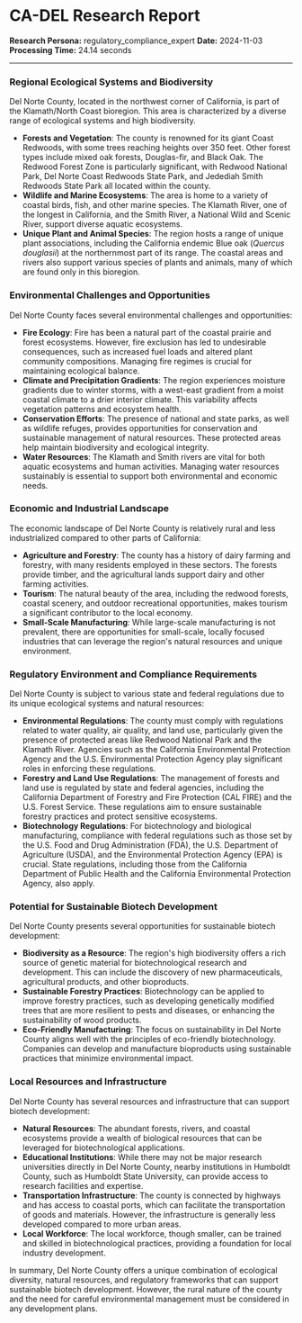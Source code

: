# CA-DEL Research Report

**Research Persona:** regulatory_compliance_expert
**Date:** 2024-11-03
**Processing Time:** 24.14 seconds

---

### Regional Ecological Systems and Biodiversity

Del Norte County, located in the northwest corner of California, is part of the Klamath/North Coast bioregion. This area is characterized by a diverse range of ecological systems and high biodiversity.

- **Forests and Vegetation**: The county is renowned for its giant Coast Redwoods, with some trees reaching heights over 350 feet. Other forest types include mixed oak forests, Douglas-fir, and Black Oak. The Redwood Forest Zone is particularly significant, with Redwood National Park, Del Norte Coast Redwoods State Park, and Jedediah Smith Redwoods State Park all located within the county.
- **Wildlife and Marine Ecosystems**: The area is home to a variety of coastal birds, fish, and other marine species. The Klamath River, one of the longest in California, and the Smith River, a National Wild and Scenic River, support diverse aquatic ecosystems.
- **Unique Plant and Animal Species**: The region hosts a range of unique plant associations, including the California endemic Blue oak (*Quercus douglasii*) at the northernmost part of its range. The coastal areas and rivers also support various species of plants and animals, many of which are found only in this bioregion.

### Environmental Challenges and Opportunities

Del Norte County faces several environmental challenges and opportunities:

- **Fire Ecology**: Fire has been a natural part of the coastal prairie and forest ecosystems. However, fire exclusion has led to undesirable consequences, such as increased fuel loads and altered plant community compositions. Managing fire regimes is crucial for maintaining ecological balance.
- **Climate and Precipitation Gradients**: The region experiences moisture gradients due to winter storms, with a west-east gradient from a moist coastal climate to a drier interior climate. This variability affects vegetation patterns and ecosystem health.
- **Conservation Efforts**: The presence of national and state parks, as well as wildlife refuges, provides opportunities for conservation and sustainable management of natural resources. These protected areas help maintain biodiversity and ecological integrity.
- **Water Resources**: The Klamath and Smith rivers are vital for both aquatic ecosystems and human activities. Managing water resources sustainably is essential to support both environmental and economic needs.

### Economic and Industrial Landscape

The economic landscape of Del Norte County is relatively rural and less industrialized compared to other parts of California:

- **Agriculture and Forestry**: The county has a history of dairy farming and forestry, with many residents employed in these sectors. The forests provide timber, and the agricultural lands support dairy and other farming activities.
- **Tourism**: The natural beauty of the area, including the redwood forests, coastal scenery, and outdoor recreational opportunities, makes tourism a significant contributor to the local economy.
- **Small-Scale Manufacturing**: While large-scale manufacturing is not prevalent, there are opportunities for small-scale, locally focused industries that can leverage the region's natural resources and unique environment.

### Regulatory Environment and Compliance Requirements

Del Norte County is subject to various state and federal regulations due to its unique ecological systems and natural resources:

- **Environmental Regulations**: The county must comply with regulations related to water quality, air quality, and land use, particularly given the presence of protected areas like Redwood National Park and the Klamath River. Agencies such as the California Environmental Protection Agency and the U.S. Environmental Protection Agency play significant roles in enforcing these regulations.
- **Forestry and Land Use Regulations**: The management of forests and land use is regulated by state and federal agencies, including the California Department of Forestry and Fire Protection (CAL FIRE) and the U.S. Forest Service. These regulations aim to ensure sustainable forestry practices and protect sensitive ecosystems.
- **Biotechnology Regulations**: For biotechnology and biological manufacturing, compliance with federal regulations such as those set by the U.S. Food and Drug Administration (FDA), the U.S. Department of Agriculture (USDA), and the Environmental Protection Agency (EPA) is crucial. State regulations, including those from the California Department of Public Health and the California Environmental Protection Agency, also apply.

### Potential for Sustainable Biotech Development

Del Norte County presents several opportunities for sustainable biotech development:

- **Biodiversity as a Resource**: The region's high biodiversity offers a rich source of genetic material for biotechnological research and development. This can include the discovery of new pharmaceuticals, agricultural products, and other bioproducts.
- **Sustainable Forestry Practices**: Biotechnology can be applied to improve forestry practices, such as developing genetically modified trees that are more resilient to pests and diseases, or enhancing the sustainability of wood products.
- **Eco-Friendly Manufacturing**: The focus on sustainability in Del Norte County aligns well with the principles of eco-friendly biotechnology. Companies can develop and manufacture bioproducts using sustainable practices that minimize environmental impact.

### Local Resources and Infrastructure

Del Norte County has several resources and infrastructure that can support biotech development:

- **Natural Resources**: The abundant forests, rivers, and coastal ecosystems provide a wealth of biological resources that can be leveraged for biotechnological applications.
- **Educational Institutions**: While there may not be major research universities directly in Del Norte County, nearby institutions in Humboldt County, such as Humboldt State University, can provide access to research facilities and expertise.
- **Transportation Infrastructure**: The county is connected by highways and has access to coastal ports, which can facilitate the transportation of goods and materials. However, the infrastructure is generally less developed compared to more urban areas.
- **Local Workforce**: The local workforce, though smaller, can be trained and skilled in biotechnological practices, providing a foundation for local industry development.

In summary, Del Norte County offers a unique combination of ecological diversity, natural resources, and regulatory frameworks that can support sustainable biotech development. However, the rural nature of the county and the need for careful environmental management must be considered in any development plans.